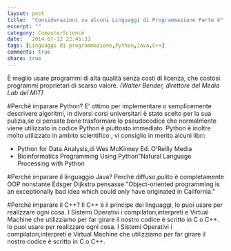 ```yaml
---
layout: post
title:  "Considerazioni su alcuni Linguaggi di Programmazione Parte 4"
excerpt: ""
category: ComputerScience
date:   2014-07-12 22:45:33
tags: [Linguaggi di programmazione,Python,Java,C++]
comments: true
share: true
---
```


È meglio usare programmi di alta qualità senza costi di licenza, che costosi programmi proprietari di scarso valore. 
*(Walter Bender, direttore del Media Lab del MIT)*

#Perchè imparare Python? 
E’ ottimo per implementare o semplicemente descrivere algoritmi, in diversi corsi universitari è stato scelto per la sua pulizia,se ci pensate bene trasformare lo pseudocodice che normalmente viene utilizzato in codice Python è piuttosto immediato.
Python è inoltre molto utilizzato in ambito scientifico , vi consiglio in merito alcuni libri: 

* Python for Data Analysis,di Wes McKinney Ed. O'Reilly Media
* Bioinformatics Programming Using Python”Natural Language Processing with Python

#Perchè imparare il linguaggio Java? 
Perchè diffuso,pulito è completamente OOP nonstante Edsger Dijkstra pensasse "Object-oriented programming is an exceptionally bad idea which could only have originated in California." 

#Perchè imparare il C++? 
Il C++ è il principe dei linguaggi, lo puoi usare per realizzare ogni cosa. I Sistemi Operativi i  compilatori,interpreti e Virtual Machine che utilizziamo per far girare il nostro codice è scritto in C o C++.
lo puoi usare per realizzare ogni cosa. I Sistemi Operativi i  compilatori,interpreti e Virtual Machine che utilizziamo per far girare il nostro codice è scritto in C o C++.



